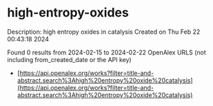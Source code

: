 # high-entropy-oxides
Description: high entropy oxides in catalysis
Created on Thu Feb 22 00:43:18 2024

Found 0 results from 2024-02-15 to 2024-02-22
OpenAlex URLS (not including from_created_date or the API key)
- [https://api.openalex.org/works?filter=title-and-abstract.search%3Ahigh%20entropy%20oxide%20catalysis](https://api.openalex.org/works?filter=title-and-abstract.search%3Ahigh%20entropy%20oxide%20catalysis)

